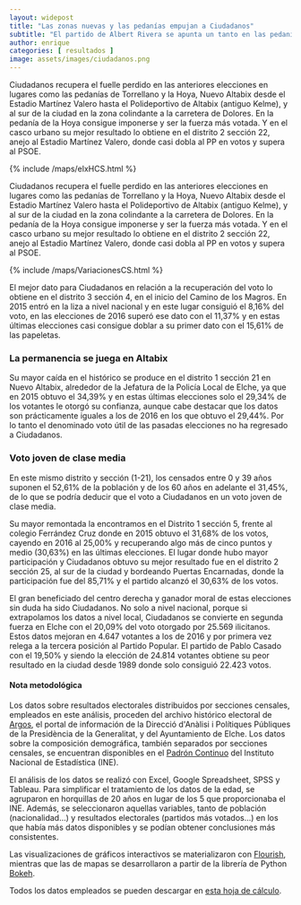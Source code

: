 ```yaml
---
layout: widepost
title: "Las zonas nuevas y las pedanías empujan a Ciudadanos"
subtitle: "El partido de Albert Rivera se apunta un tanto en las pedanías de Torrellano y la Hoya, donde consigue ser la fuerza más votada, y recupera la zona de Nuevo Altabix"
author: enrique 
categories: [ resultados ]
image: assets/images/ciudadanos.png
---
```

Ciudadanos recupera el fuelle perdido en las anteriores elecciones en lugares como las pedanías de Torrellano y la Hoya, Nuevo Altabix desde el Estadio Martínez Valero hasta el Polideportivo de Altabix (antiguo Kelme), y al sur de la ciudad en la zona colindante a la carretera de Dolores. En la pedanía de la Hoya consigue imponerse y ser la fuerza más votada. Y en el casco urbano su mejor resultado lo obtiene en el distrito 2 sección 22, anejo al Estadio Martínez Valero, donde casi dobla al PP en votos y supera al PSOE.

{% include /maps/elxHCS.html %}

Ciudadanos recupera el fuelle perdido en las anteriores elecciones en lugares como las pedanías de Torrellano y la Hoya, Nuevo Altabix desde el Estadio Martínez Valero hasta el Polideportivo de Altabix (antiguo Kelme), y al sur de la ciudad en la zona colindante a la carretera de Dolores. En la pedanía de la Hoya consigue imponerse y ser la fuerza más votada. Y en el casco urbano su mejor resultado lo obtiene en el distrito 2 sección 22, anejo al Estadio Martínez Valero, donde casi dobla al PP en votos y supera al PSOE.

{% include /maps/VariacionesCS.html %}

El mejor dato para Ciudadanos en relación a la recuperación del voto lo obtiene en el distrito 3 sección 4, en el inicio del Camino de los Magros. En 2015 entró en la liza a nivel nacional y en este lugar consiguió el 8,16% del voto, en las elecciones de 2016 superó ese dato con el 11,37% y en estas últimas elecciones casi consigue doblar a su primer dato con el 15,61% de las papeletas.

<div class="flourish-embed" data-src="visualisation/337342"></div><script src="https://public.flourish.studio/resources/embed.js"></script>

### La permanencia se juega en Altabix

Su mayor caída en el histórico se produce en el distrito 1 sección 21 en Nuevo Altabix, alrededor de la Jefatura de la Policía Local de Elche, ya que en 2015 obtuvo el 34,39% y en estas últimas elecciones solo el 29,34% de los votantes le otorgó su confianza, aunque cabe destacar que los datos son prácticamente iguales a los de 2016 en los que obtuvo el 29,44%. Por lo tanto el denominado voto útil de las pasadas elecciones no ha regresado a Ciudadanos.

<div class="flourish-embed" data-src="visualisation/337832"></div><script src="https://public.flourish.studio/resources/embed.js"></script>

### Voto joven de clase media

En este mismo distrito y sección (1-21), los censados entre 0 y 39 años suponen el 52,61% de la población y de los 60 años en adelante el 31,45%, de lo que se podría deducir que el voto a Ciudadanos en un voto joven de clase media.

<div class="flourish-embed" data-src="visualisation/337829"></div><script src="https://public.flourish.studio/resources/embed.js"></script>

Su mayor remontada la encontramos en el Distrito 1 sección 5, frente al colegio Ferrández Cruz donde en 2015 obtuvo el 31,68% de los votos, cayendo en 2016 al 25,00% y recuperando algo más de cinco puntos y medio (30,63%) en las últimas elecciones.
El lugar donde hubo mayor participación y Ciudadanos obtuvo su mejor resultado fue en el distrito 2 sección 25, al sur de la ciudad y bordeando Puertas Encarnadas, donde la participación fue del 85,71% y el partido alcanzó el 30,63% de los votos.

El gran beneficiado del centro derecha y ganador moral de estas elecciones sin duda ha sido Ciudadanos. No solo a nivel nacional, porque si extrapolamos los datos a nivel local, Ciudadanos se convierte en segunda fuerza en Elche con el 20,09% del voto otorgado por 25.569 ilicitanos. Estos datos mejoran en 4.647 votantes a los de 2016 y por primera vez relega a la tercera posición al Partido Popular. El partido de Pablo Casado con el 19,50%  y siendo la elección de 24.814 votantes obtiene su peor resultado en la ciudad desde 1989 donde solo consiguió 22.423 votos.

<div class="alert alert-secondary" role="alert">
  <h4 class="alert-heading">Nota metodológica</h4>
  <p>Los datos sobre resultados electorales distribuidos por secciones censales, empleados en este análisis, proceden del archivo histórico electoral de <a href="http://www.argos.gva.es/ahe/val/buscaEleccionesV.html">Argos</a>, el portal de información de la Direcció d'Anàlisi i Polítiques Públiques de la Presidència de la Generalitat, y del Ayuntamiento de Elche. Los datos sobre la composición demográfica, también separados por secciones censales, se encuentran disponibles en el <a href="http://www.ine.es/dyngs/INEbase/es/operacion.htm?c=Estadistica_C&cid=1254736177012&menu=resultados&idp=1254734710990">Padrón Continuo</a> del Instituto Nacional de Estadística (INE).</p>
  <p>El análisis de los datos se realizó con Excel, Google Spreadsheet, SPSS y Tableau. Para simplificar el tratamiento de los datos de la edad, se agruparon en horquillas de 20 años en lugar de los 5 que proporcionaba el INE. Además, se seleccionaron aquellas variables, tanto de población (nacionalidad…) y resultados electorales (partidos más votados…) en los que había más datos disponibles y se podían obtener conclusiones más consistentes.</p>
  <p>Las visualizaciones de gráficos interactivos se materializaron con <a href="https://flourish.studio/">Flourish</a>, mientras que las de mapas se desarrollaron a partir de la librería de Python <a href="https://bokeh.pydata.org/en/latest/">Bokeh</a>.</p> 
  <p>Todos los datos empleados se pueden descargar en <a href="https://docs.google.com/spreadsheets/d/1Tde3VYKVakCl2x8WzAm3xa9zMZvSS9LPbvzO9r6_Oco/edit?usp=sharing">esta hoja de cálculo</a>.</p>
</div>




